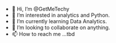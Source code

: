 - 👋 Hi, I’m @GetMeTechy
- 👀 I’m interested in analytics and Python.
- 🌱 I’m currently learning Data Analytics.
- 💞️ I’m looking to collaborate on anything.
- 📫 How to reach me ...tbd

<!---
GetMeTechy/GetMeTechy is a ✨ special ✨ repository because its `README.md` (this file) appears on your GitHub profile.
You can click the Preview link to take a look at your changes.
--->

